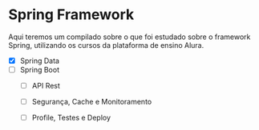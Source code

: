 # Spring Framework

Aqui teremos um compilado sobre o que foi estudado sobre o framework Spring, utilizando os cursos da plataforma de ensino Alura.

- [x] Spring Data
- [ ] Spring Boot
  - [ ] API Rest
  - [ ] Segurança, Cache e Monitoramento
  - [ ] Profile, Testes e Deploy
  